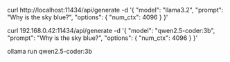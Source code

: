 curl http://localhost:11434/api/generate -d '{
  "model": "llama3.2",
  "prompt": "Why is the sky blue?",
  "options": {
    "num_ctx": 4096
  }
}'

curl 192.168.0.42:11434/api/generate -d '{
  "model": "qwen2.5-coder:3b",
  "prompt": "Why is the sky blue?",
  "options": {
    "num_ctx": 4096
  }
}'

ollama run qwen2.5-coder:3b

